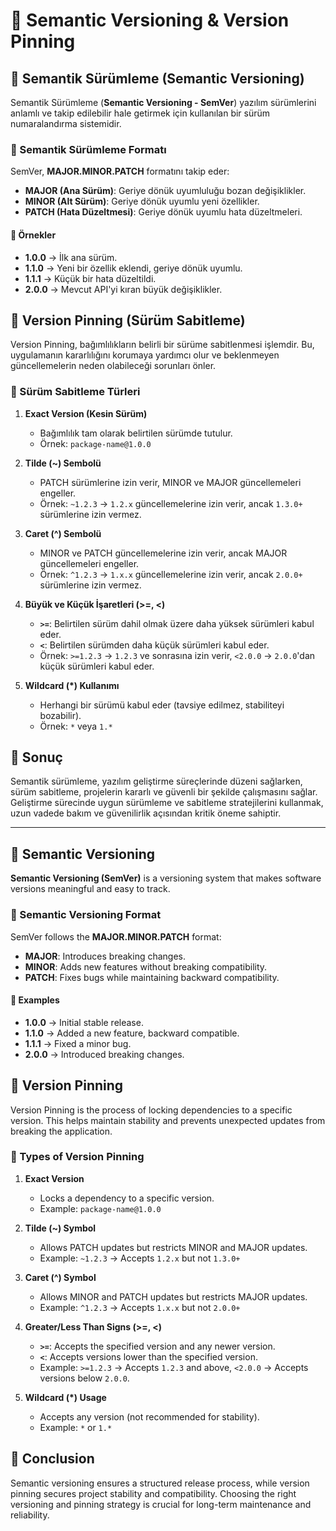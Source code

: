 # 📌 Semantic Versioning & Version Pinning

## 📌 Semantik Sürümleme (Semantic Versioning)

Semantik Sürümleme (**Semantic Versioning - SemVer**) yazılım sürümlerini anlamlı ve takip edilebilir hale getirmek için kullanılan bir sürüm numaralandırma sistemidir.

### 🔹 Semantik Sürümleme Formatı

SemVer, **MAJOR.MINOR.PATCH** formatını takip eder:

- **MAJOR (Ana Sürüm)**: Geriye dönük uyumluluğu bozan değişiklikler.
- **MINOR (Alt Sürüm)**: Geriye dönük uyumlu yeni özellikler.
- **PATCH (Hata Düzeltmesi)**: Geriye dönük uyumlu hata düzeltmeleri.

#### 🎯 Örnekler

- **1.0.0** → İlk ana sürüm.
- **1.1.0** → Yeni bir özellik eklendi, geriye dönük uyumlu.
- **1.1.1** → Küçük bir hata düzeltildi.
- **2.0.0** → Mevcut API'yi kıran büyük değişiklikler.

## 📌 Version Pinning (Sürüm Sabitleme)

Version Pinning, bağımlılıkların belirli bir sürüme sabitlenmesi işlemdir. Bu, uygulamanın kararlılığını korumaya yardımcı olur ve beklenmeyen güncellemelerin neden olabileceği sorunları önler.

### 🔹 Sürüm Sabitleme Türleri

1. **Exact Version (Kesin Sürüm)**

   - Bağımlılık tam olarak belirtilen sürümde tutulur.
   - Örnek: `package-name@1.0.0`

2. **Tilde (~) Sembolü**

   - PATCH sürümlerine izin verir, MINOR ve MAJOR güncellemeleri engeller.
   - Örnek: `~1.2.3` → `1.2.x` güncellemelerine izin verir, ancak `1.3.0+` sürümlerine izin vermez.

3. **Caret (^) Sembolü**

   - MINOR ve PATCH güncellemelerine izin verir, ancak MAJOR güncellemeleri engeller.
   - Örnek: `^1.2.3` → `1.x.x` güncellemelerine izin verir, ancak `2.0.0+` sürümlerine izin vermez.

4. **Büyük ve Küçük İşaretleri (>=, <)**

   - **`>=`**: Belirtilen sürüm dahil olmak üzere daha yüksek sürümleri kabul eder.
   - **`<`**: Belirtilen sürümden daha küçük sürümleri kabul eder.
   - Örnek: `>=1.2.3` → `1.2.3` ve sonrasına izin verir, `<2.0.0` → `2.0.0`'dan küçük sürümleri kabul eder.

5. **Wildcard (\*) Kullanımı**
   - Herhangi bir sürümü kabul eder (tavsiye edilmez, stabiliteyi bozabilir).
   - Örnek: `*` veya `1.*`

## 🎯 Sonuç

Semantik sürümleme, yazılım geliştirme süreçlerinde düzeni sağlarken, sürüm sabitleme, projelerin kararlı ve güvenli bir şekilde çalışmasını sağlar. Geliştirme sürecinde uygun sürümleme ve sabitleme stratejilerini kullanmak, uzun vadede bakım ve güvenilirlik açısından kritik öneme sahiptir.

---

## 📌 Semantic Versioning

**Semantic Versioning (SemVer)** is a versioning system that makes software versions meaningful and easy to track.

### 🔹 Semantic Versioning Format

SemVer follows the **MAJOR.MINOR.PATCH** format:

- **MAJOR**: Introduces breaking changes.
- **MINOR**: Adds new features without breaking compatibility.
- **PATCH**: Fixes bugs while maintaining backward compatibility.

#### 🎯 Examples

- **1.0.0** → Initial stable release.
- **1.1.0** → Added a new feature, backward compatible.
- **1.1.1** → Fixed a minor bug.
- **2.0.0** → Introduced breaking changes.

## 📌 Version Pinning

Version Pinning is the process of locking dependencies to a specific version. This helps maintain stability and prevents unexpected updates from breaking the application.

### 🔹 Types of Version Pinning

1. **Exact Version**

   - Locks a dependency to a specific version.
   - Example: `package-name@1.0.0`

2. **Tilde (~) Symbol**

   - Allows PATCH updates but restricts MINOR and MAJOR updates.
   - Example: `~1.2.3` → Accepts `1.2.x` but not `1.3.0+`

3. **Caret (^) Symbol**

   - Allows MINOR and PATCH updates but restricts MAJOR updates.
   - Example: `^1.2.3` → Accepts `1.x.x` but not `2.0.0+`

4. **Greater/Less Than Signs (>=, <)**

   - **`>=`**: Accepts the specified version and any newer version.
   - **`<`**: Accepts versions lower than the specified version.
   - Example: `>=1.2.3` → Accepts `1.2.3` and above, `<2.0.0` → Accepts versions below `2.0.0`.

5. **Wildcard (\*) Usage**
   - Accepts any version (not recommended for stability).
   - Example: `*` or `1.*`

## 🎯 Conclusion

Semantic versioning ensures a structured release process, while version pinning secures project stability and compatibility. Choosing the right versioning and pinning strategy is crucial for long-term maintenance and reliability.
